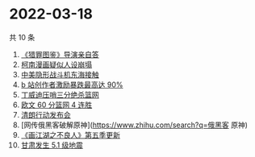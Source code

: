 # 2022-03-18

共 10 条

<!-- BEGIN ZHIHUSEARCH -->
<!-- 最后更新时间 Fri Mar 18 2022 00:17:09 GMT+0800 (China Standard Time) -->
1. [《猎罪图鉴》导演亲自答](https://www.zhihu.com/search?q=猎罪图鉴)
1. [柯南漫画疑似人设崩塌 ](https://www.zhihu.com/search?q=柯南)
1. [中美隐形战斗机东海接触](https://www.zhihu.com/search?q=中美隐形战斗机)
1. [b 站创作者激励暴跌最高达 90% ](https://www.zhihu.com/search?q=哔哩哔哩)
1. [丁威迪压哨三分绝杀篮网](https://www.zhihu.com/search?q=篮网)
1. [欧文 60 分篮网 4 连胜](https://www.zhihu.com/search?q=篮网)
1. [清朗行动发布会](https://www.zhihu.com/search?q=清朗行动)
1. [网传俄黑客破解原神](https://www.zhihu.com/search?q=俄黑客 原神)
1. [《画江湖之不良人》第五季更新](https://www.zhihu.com/search?q=画江湖之不良人)
1. [甘肃发生 5.1 级地震](https://www.zhihu.com/search?q=甘肃地震)
<!-- END ZHIHUSEARCH -->
